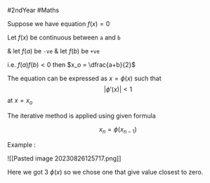#2ndYear #Maths 


Suppose we have equation $f(x) = 0$

Let $f(x)$ be continuous between `a` and `b` 

& let $f(a)$ be `-ve`
& let $f(b)$ be `+ve`

i.e. $f(a)f(b) < 0$
then $x_o = \dfrac{a+b}{2}$

The equation can be expressed as $x = \phi(x)$
such that 
$$
|\phi'(x)| < 1
$$
at $x= x_o$

The iterative method is applied using given formula

$$
x_n = \phi(x_{n-1})
$$

Example :

![[Pasted image 20230826125717.png]]

Here we got 3 $\phi(x)$ so we chose one that give value closest to zero.